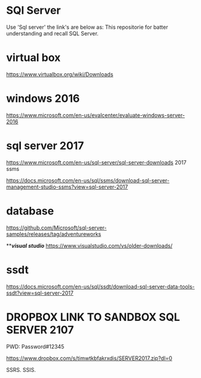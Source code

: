 # SQl Server
Use 'Sql server' the link's are below as:
This repositorie for batter understanding and recall SQL Server.

# virtual box

https://www.virtualbox.org/wiki/Downloads

# windows 2016
https://www.microsoft.com/en-us/evalcenter/evaluate-windows-server-2016

# sql server 2017
https://www.microsoft.com/en-us/sql-server/sql-server-downloads
2017 ssms

https://docs.microsoft.com/en-us/sql/ssms/download-sql-server-management-studio-ssms?view=sql-server-2017

# database

https://github.com/Microsoft/sql-server-samples/releases/tag/adventureworks

*******visual studio*****
https://www.visualstudio.com/vs/older-downloads/

# ssdt
https://docs.microsoft.com/en-us/sql/ssdt/download-sql-server-data-tools-ssdt?view=sql-server-2017

# DROPBOX LINK TO SANDBOX SQL SERVER 2107
PWD:   Password#12345

https://www.dropbox.com/s/timwtkbfakrxdis/SERVER2017.zip?dl=0

SSRS.
SSIS.

